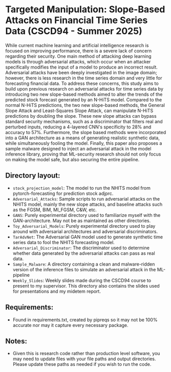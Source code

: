 # Targeted Manipulation: Slope-Based Attacks on Financial Time Series Data (CSCD94 - Summer 2025)

While current machine learning and artificial intelligence research is focused on improving performance, there is a severe lack of concern regarding their security. One main method of attacking deep learning models is through adversarial attacks, which occur when an attacker specifically modifies the input of a model to produce an incorrect result. Adversarial attacks have been deeply investigated in the image domain; however, there is less research in the time series domain and very little for forecasting financial data. To address these concerns, this study aims to build upon previous research on adversarial attacks for time series data by introducing two new slope-based methods aimed to alter the trends of the predicted stock forecast generated by an N-HiTS model. Compared to the normal N-HiTS predictions, the two new slope-based methods, the General Slope Attack and Least-Squares Slope Attack, can manipulate N-HiTS predictions by doubling the slope. These new slope attacks can bypass standard security mechanisms, such as a discriminator that filters real and perturbed inputs, reducing a 4-layered CNN's specificity to 28\% and accuracy to 57\%. Furthermore, the slope based methods were incorporated into a GAN architecture as a means of generating realistic synthetic data, while simultaneously fooling the model. Finally, this paper also proposes a sample malware designed to inject an adversarial attack in the model inference library, proving that ML-security research should not only focus on making the model safe, but also securing the entire pipeline.

## Directory layout:
- `stock_projection_model`: The model to run the NHITS model from pytorch-forecasting for prediction stock adjprc.
- `Adversarial_Attacks`: Sample scripts to run adversarial attacks on the NHITS model, mainly the new slope attacks, and baseline attacks such as the FGSM, BIM, MI_FGSM, C&W, etc.
- `GANS`: Purely experimental directory used to familiarize myself with the GAN-architecture. May not be as maintained as other directories.
- `Toy_Adversarial_Models`: Purely experimental directory used to play around with adversarial architectures and adversarial discriminators.
- `TarAdvNet`: The Adversarial GAN model used to generate synthetic time series data to fool the NHITS forecasting model.
- `Adversarial_Discriminator`: The discriminator used to determine whether data generated by the adversarial attacks can pass as real data.
- `Sample_Malware`: A directory containing a clean and malware-ridden version of the inference files to simulate an adversarial attack in the ML-pipeline
- `Weekly_Slides`: Weekly slides made during the CSCD94 course to present to my supervisor. This directory also contains the slides used for presentations and my midetem report.


## Requirements:
- Found in requirements.txt, created by pipreqs so it may not be 100% accurate nor may it capture every necessary package.

## Notes:
- Given this is research code rather than production level software, you may need to update files with your file paths and output directories. Please update these paths as needed if you wish to run the code.
